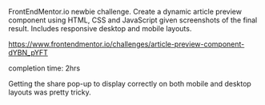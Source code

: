 FrontEndMentor.io newbie challenge. Create a dynamic article preview component using HTML, CSS and JavaScript given screenshots of the final result. Includes responsive desktop and mobile layouts.

https://www.frontendmentor.io/challenges/article-preview-component-dYBN_pYFT

completion time: 2hrs

Getting the share pop-up to display correctly on both mobile and desktop layouts was pretty tricky.
